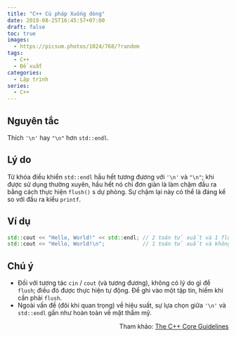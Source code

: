 ```yaml
---
title: "C++ Cú pháp Xuống dòng"
date: 2019-08-25T16:45:57+07:00
draft: false
toc: true
images:
  - https://picsum.photos/1024/768/?random
tags: 
  - C++
  - Đề xuất
categories:
  - Lập trình
series:
  - C++
---
```


## Nguyên tắc

Thích `'\n'` hay `"\n"` hơn `std::endl`.

## Lý do

Từ khóa điều khiển `std::endl` hầu hết tương đương với `'\n'` và `"\n"`; khi được sử dụng thường xuyên, hầu hết nó chỉ đơn giản là làm chậm đầu ra bằng cách thực hiện `flush()` s dự phòng. Sự chậm lại này có thể là đáng kể so với đầu ra kiểu `printf`.

## Ví dụ

```C++
std::cout << "Hello, World!" << std::endl; // 2 toán tử xuất và 1 flush
std::cout << "Hello, World!\n";            // 1 toán tử xuất và không flush
```

## Chú ý

- Đối với tương tác `cin` / `cout` (và tương đương), không có lý do gì để `flush`; điều đó được thực hiện tự động. Để ghi vào một tập tin, hiếm khi cần phải `flush`.
- Ngoài vấn đề (đôi khi quan trọng) về hiệu suất, sự lựa chọn giữa `'\n'` và `std::endl` gần như hoàn toàn về mặt thẩm mỹ. 

<p align="right">Tham khảo:
<a href="http://isocpp.github.io/CppCoreGuidelines/CppCoreGuidelines">
The C++ Core Guidelines
</a>
</p>